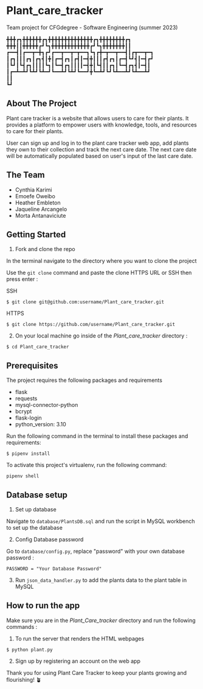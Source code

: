 # Plant_care_tracker
Team project for CFGdegree - Software Engineering (summer 2023)


╋╋╋┏┓╋╋╋╋╋╋┏┓╋╋╋╋╋╋╋╋╋╋╋╋╋╋┏┓╋╋╋╋╋╋╋╋┏┓
╋╋╋┃┃╋╋╋╋╋┏┛┗┓╋╋╋╋╋╋╋╋╋╋╋╋┏┛┗┓╋╋╋╋╋╋╋┃┃
┏━━┫┃┏━━┳━╋┓┏┛┏━━┳━━┳━┳━━┓┗┓┏╋━┳━━┳━━┫┃┏┳━━┳━┓
┃┏┓┃┃┃┏┓┃┏┓┫┃╋┃┏━┫┏┓┃┏┫┃━┫╋┃┃┃┏┫┏┓┃┏━┫┗┛┫┃━┫┏┛
┃┗┛┃┗┫┏┓┃┃┃┃┗┓┃┗━┫┏┓┃┃┃┃━┫╋┃┗┫┃┃┏┓┃┗━┫┏┓┫┃━┫┃
┃┏━┻━┻┛┗┻┛┗┻━┛┗━━┻┛┗┻┛┗━━┛╋┗━┻┛┗┛┗┻━━┻┛┗┻━━┻┛     
┃┃            
┗┛


## About The Project
Plant care tracker is a website that allows users to care for their plants. 
It provides a platform to empower users with knowledge, tools, and resources to care for their plants.
 
User can sign up and log in to the plant care tracker web app, add plants they own to their collection and track the next care date. 
The next care date will be automatically populated based on user's input of the last care date.


## The Team

- Cynthia Karimi
- Emoefe Oweibo
- Heather Embleton
- Jaqueline Arcangelo
- Morta Antanaviciute

## Getting Started

1. Fork and clone the repo<br/>

In the terminal navigate to the directory where you want to clone the project<br/>

Use the `git clone` command and paste the clone HTTPS URL or SSH then press enter :

SSH
```shell
$ git clone git@github.com:username/Plant_care_tracker.git 
```

HTTPS
```shell
$ git clone https://github.com/username/Plant_care_tracker.git
```

2. On your local machine go inside of the *Plant_care_tracker* directory :

```shell
$ cd Plant_care_tracker
```

## Prerequisites
The project requires the following packages and requirements
- flask 
- requests 
- mysql-connector-python
- bcrypt 
- flask-login 
- python_version: 3.10

Run the following command in the terminal to install these packages and requirements:

```shell
$ pipenv install 
```

To activate this project's virtualenv, run the following command:
```shell
pipenv shell
```

## Database setup

1. Set up database

Navigate to `database/PlantsDB.sql` and run the script in MySQL workbench to set up the database

2. Config Database password 

Go to `database/config.py`, replace "password" with your own database password :
```shell
PASSWORD = "Your Database Password"
```

3. Run `json_data_handler.py` to add the plants data to the plant table in MySQL


## How to run the app

Make sure you are in the *Plant_Care_tracker* directory and run the following commands :


1. To run the server that renders the HTML webpages
```shell
$ python plant.py 
```
2. Sign up by registering an account on the web app<br/>


Thank you for using Plant Care Tracker to keep your plants growing and flourishing! 🪴